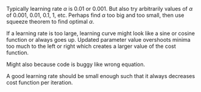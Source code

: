Typically learning rate $\alpha$ is 0.01 or 0.001.
But also try arbitrarily values of $\alpha$ of 0.001, 0.01, 0.1, 1, etc.
Perhaps find $\alpha$ too big and too small, then use squeeze theorem to find optimal $\alpha$.

If a learning rate is too large, learning curve might look like a sine or cosine function or always goes up.
	Updated parameter value overshoots minima too much to the left or right which creates a larger value of the cost function.

Might also because code is buggy like wrong equation.

A good learning rate should be small enough such that it always decreases cost function per iteration.